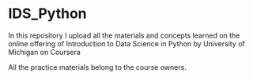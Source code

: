 # IDS_Python

In this repository I upload all the materials and concepts learned on the online offering of 
Introduction to Data Science in Python by University of Michigan on Coursera

All the practice materials belong to the course owners.
